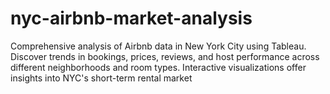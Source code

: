# nyc-airbnb-market-analysis
Comprehensive analysis of Airbnb data in New York City using Tableau. Discover trends in bookings, prices, reviews, and host performance across different neighborhoods and room types. Interactive visualizations offer insights into NYC's short-term rental market
